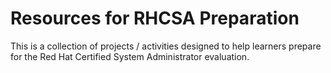 # Resources for RHCSA Preparation

This is a collection of projects / activities designed to help learners
prepare for the Red Hat Certified System Administrator evaluation.
